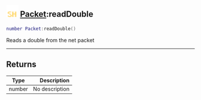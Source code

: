 ## <img src="../../.gitbook/assets/shared.png" width="32" height="32" /> [Packet](../packet/README.md):readDouble

```lua
number Packet:readDouble()
```

Reads a double from the net packet<br>

-----------------
## Returns

| Type   | Description |
| ------ | ----------: |
| number | No description |
